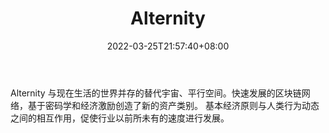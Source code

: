 ﻿---
weight: 
title: "Alternity"
description: "Alternity 与现在生活的世界并存的替代宇宙、平行空间"
date: 2022-03-25T21:57:40+08:00
lastmod: 2022-03-25T16:45:40+08:00
draft: false
authors: ["Metabd"]
featuredImage: "alternity.png"
link: ""
tags: ["投资机构","Alternity"]
categories: ["navigation"]
navigation: ["投资机构"]
lightgallery: true
toc: true
pinned: false
recommend: false
recommend1: false
---
Alternity 与现在生活的世界并存的替代宇宙、平行空间。快速发展的区块链网络，基于密码学和经济激励创造了新的资产类别。 基本经济原则与人类行为动态之间的相互作用，促使行业以前所未有的速度进行发展。
